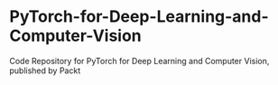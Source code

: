 # PyTorch-for-Deep-Learning-and-Computer-Vision
Code Repository for PyTorch for Deep Learning and Computer Vision, published by Packt
